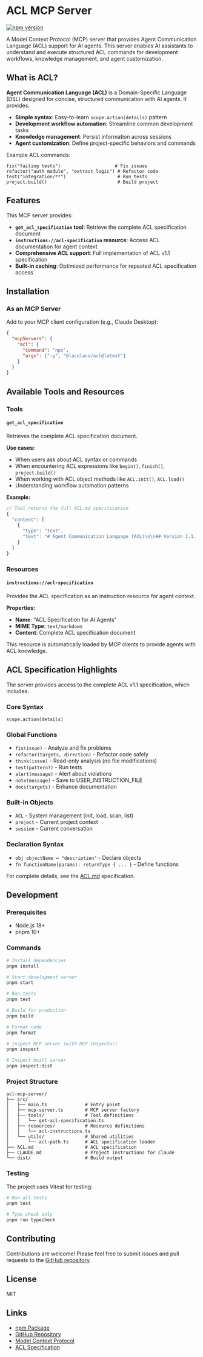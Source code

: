 # ACL MCP Server

[![npm version](https://badge.fury.io/js/@lacolaco%2Facl.svg)](https://www.npmjs.com/package/@lacolaco/acl)

A Model Context Protocol (MCP) server that provides Agent Communication Language (ACL) support for AI agents. This server enables AI assistants to understand and execute structured ACL commands for development workflows, knowledge management, and agent customization.

## What is ACL?

**Agent Communication Language (ACL)** is a Domain-Specific Language (DSL) designed for concise, structured communication with AI agents. It provides:

- **Simple syntax**: Easy-to-learn `scope.action(details)` pattern
- **Development workflow automation**: Streamline common development tasks
- **Knowledge management**: Persist information across sessions
- **Agent customization**: Define project-specific behaviors and commands

Example ACL commands:
```acl
fix("failing tests")                    # Fix issues
refactor("auth module", "extract logic") # Refactor code
test("integration/**")                   # Run tests
project.build()                          # Build project
```

## Features

This MCP server provides:

- **`get_acl_specification` tool**: Retrieve the complete ACL specification document
- **`instructions://acl-specification` resource**: Access ACL documentation for agent context
- **Comprehensive ACL support**: Full implementation of ACL v1.1 specification
- **Built-in caching**: Optimized performance for repeated ACL specification access

## Installation

### As an MCP Server

Add to your MCP client configuration (e.g., Claude Desktop):

```json
{
  "mcpServers": {
    "acl": {
      "command": "npx",
      "args": ["-y", "@lacolaco/acl@latest"]
    }
  }
}
```

## Available Tools and Resources

### Tools

#### `get_acl_specification`

Retrieves the complete ACL specification document.

**Use cases:**
- When users ask about ACL syntax or commands
- When encountering ACL expressions like `begin()`, `finish()`, `project.build()`
- When working with ACL object methods like `ACL.init()`, `ACL.load()`
- Understanding workflow automation patterns

**Example:**
```javascript
// Tool returns the full ACL.md specification
{
  "content": [
    {
      "type": "text",
      "text": "# Agent Communication Language (ACL)\n\n## Version 1.1..."
    }
  ]
}
```

### Resources

#### `instructions://acl-specification`

Provides the ACL specification as an instruction resource for agent context.

**Properties:**
- **Name**: "ACL Specification for AI Agents"
- **MIME Type**: `text/markdown`
- **Content**: Complete ACL specification document

This resource is automatically loaded by MCP clients to provide agents with ACL knowledge.

## ACL Specification Highlights

The server provides access to the complete ACL v1.1 specification, which includes:

### Core Syntax
```acl
scope.action(details)
```

### Global Functions
- `fix(issue)` - Analyze and fix problems
- `refactor(targets, direction)` - Refactor code safely
- `think(issue)` - Read-only analysis (no file modifications)
- `test(pattern?)` - Run tests
- `alert(message)` - Alert about violations
- `note(message)` - Save to USER_INSTRUCTION_FILE
- `docs(targets)` - Enhance documentation

### Built-in Objects
- `ACL` - System management (init, load, scan, list)
- `project` - Current project context
- `session` - Current conversation

### Declaration Syntax
- `obj objectName = "description"` - Declare objects
- `fn functionName(params): returnType { ... }` - Define functions

For complete details, see the [ACL.md](./ACL.md) specification.

## Development

### Prerequisites

- Node.js 18+
- pnpm 10+

### Commands

```bash
# Install dependencies
pnpm install

# Start development server
pnpm start

# Run tests
pnpm test

# Build for production
pnpm build

# Format code
pnpm format

# Inspect MCP server (with MCP Inspector)
pnpm inspect

# Inspect built server
pnpm inspect:dist
```

### Project Structure

```
acl-mcp-server/
├── src/
│   ├── main.ts              # Entry point
│   ├── mcp-server.ts        # MCP server factory
│   ├── tools/               # Tool definitions
│   │   └── get-acl-specification.ts
│   ├── resources/           # Resource definitions
│   │   └── acl-instructions.ts
│   └── utils/               # Shared utilities
│       └── acl-path.ts      # ACL specification loader
├── ACL.md                   # ACL specification
├── CLAUDE.md                # Project instructions for Claude
└── dist/                    # Build output
```

### Testing

The project uses Vitest for testing:

```bash
# Run all tests
pnpm test

# Type check only
pnpm run typecheck
```

## Contributing

Contributions are welcome! Please feel free to submit issues and pull requests to the [GitHub repository](https://github.com/lacolaco/acl).

## License

MIT

## Links

- [npm Package](https://www.npmjs.com/package/@lacolaco/acl)
- [GitHub Repository](https://github.com/lacolaco/acl)
- [Model Context Protocol](https://modelcontextprotocol.io/)
- [ACL Specification](./ACL.md)
